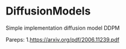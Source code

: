 # DiffusionModels
Simple implementation diffusion model DDPM

Pareps:
1.https://arxiv.org/pdf/2006.11239.pdf
